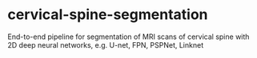 # cervical-spine-segmentation
End-to-end pipeline for segmentation of MRI scans of cervical spine with 2D deep neural networks, e.g. U-net, FPN, PSPNet, Linknet
